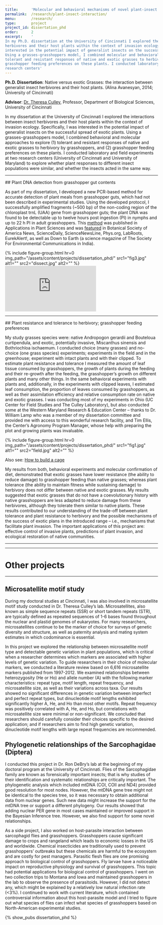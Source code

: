 ```yaml
---
title:      'Molecular and behavioral mechanisms of novel plant-insect interactions'
permalink:  /research/plant-insect-interaction/
menu:       /research/
type:       project
project_id: dissertation_phd
order:      2
excerpt:    '
In my Ph.D. dissertation at the University of Cincinnati I explored the interactions between insect
herbivores and their host plants within the context of invasion ecology. Specifically, I was
interested in the potential impact of generalist insects on the successful spread of exotic plants.
Using a grasses-grasshoppers model, I combined molecular and behavioral approaches to explore (1)
tolerant and resistant responses of native and exotic grasses to herbivory by grasshoppers, and (2)
grasshopper feeding preferences on these plants. I conducted laboratory and field experiments at two
research centers' 
---
```


**Ph.D. Dissertation**: Native versus exotic Grasses: the interaction between generalist insect
herbivores and their host plants. (Alina Avanesyan, 2014; University of Cincinnati)

**Advisor**: <a href="http://homepages.uc.edu/~culleyt/CulleyLab.html">Dr. Theresa Culley</a>,
Professor, Department of Biological Sciences, University of Cincinnati

In my dissertation at the University of Cincinnati I explored the interactions between insect
herbivores and their host plants within the context of invasion ecology. Specifically, I was
interested in the potential impact of generalist insects on the successful spread of exotic plants.
Using a grasses-grasshoppers model, I combined behavioral and molecular approaches to explore (1)
tolerant and resistant responses of native and exotic grasses to herbivory by grasshoppers, and (2)
grasshopper feeding preferences on these plants. I conducted laboratory and field experiments at two
research centers (University of Cincinnati and University of Maryland) to explore whether plant
responses to different insect populations were similar, and whether the insects acted in the same
way.
<hr>
## Plant DNA detection from grasshopper gut contents

As part of my dissertation, I developed a new PCR-based method for accurate detection of plant meals from grasshopper guts, which had not been described in experimental studies. Using the developed protocol, I successfully amplified fragments (~500 bp) of the non-coding region of the chloroplast trnL (UAA) gene from grasshopper guts; the plant DNA was found to be detectable up to twelve hours post ingestion (PI) in nymphs and up to 22 h PI in adult grasshoppers. This <a href="{{ 'assets/content/publications/2014_dna.pdf' | relative_url }}">method</a> was published in Applications in Plant Sciences and was <a href="{{ 'assets/content/publications/2014_dna_pressrelease.pdf' | relative_url }}">featured</a> in Botanical Society of America News, ScienceDaily, ScienceNewsLine, Phys.org, LabRoots, EurekAlert!, as well as Down to Earth (a science
magazine of The Society For Environmental Communications in India).

<div class="mt-4 mb-4">
  {% include figure-group.html 
    hr=0
    img_path="/assets/content/projects/dissertation_phd/"
    src1="fig3.jpg" alt1=""
    src2="dissect.jpg" alt2=""
  %}
</div>
<div class="embed-responsive embed-responsive-16by9 mx-auto w-75">
  <iframe 
    class="d-block mx-auto embed-responsive-item"
    src="https://www.youtube.com/embed/cze938ABUw0" frameborder="0" allowfullscreen></iframe>
</div>


<hr>
## Plant resistance and tolerance to herbivory; grasshopper feeding preferences

My study grasses species were: native Andropogon gerardii and Bouteloua curtipendula, and exotic,
potentially invasive, Miscanthus sinensis and Bothriochloa ischaemum. I conducted choice (many
grasses) and no-choice (one grass species) experiments; experiments in the field and in the
greenhouse; experiment with intact plants and with their clipped. To estimate plant resistance and
tolerance I measured the amount of leaf tissue consumed by grasshoppers, the growth of plants during
the feeding and their re-growth after the feeding, the grasshopper’s growth on different plants and
many other things. In the same behavioral experiments with plants and, additionally, in the experiments with clipped
leaves, I estimated leaf consumption, the proportion of leaves consumed by grasshoppers, as well as
their assimilation efficiency and relative consumption rate on native and exotic grasses. I was conducting most of my experiments in Ohio (UC Center for Field Studies and The Culley Laboratory), but also conducted some at the Western Maryland Research & Education Center
– thanks to Dr. William Lamp who was a member of my dissertation committee and provided me with
access to this wonderful research facility, and Tim Ellis, the Center’s Agronomy Program Manager,
whose help with preparing the plot and growing plants was invaluable.

<div class="mt-4 mb-4">
  {% include figure-group.html 
    hr=0
    img_path="/assets/content/projects/dissertation_phd/"
    src1="fig1.jpg" alt1=""
    src2="field.jpg" alt2=""
  %}
</div>

  Also see: <a href="{{ site.baseurl }}{% post_url 2013-01-08-how-to-build-a-cage %}">How to build a cage</a>

My results from both, behavioral experiments and molecular confirmation of diet, demonstrated that
exotic grasses have lower resistance (the ability to reduce damage) to grasshopper feeding than
native grasses; whereas plant tolerance (the ability to maintain fitness while sustaining damage) to
herbivory does not differ between native and exotic grasses. My results suggested that exotic
grasses that do not have a coevolutionary history with native grasshoppers are less adapted to
reduce damage from these herbivores, although they tolerate them similar to native plants. These
results contributed to our understanding of the trade-off between plant tolerance and plant
resistance to herbivory and the possible mechanisms of the success of exotic plans in the introduced
range – i.e., mechanisms that facilitate plant invasion. The important applications of this project
are: effective control of invasive plants, predictions of plant invasion, and ecological restoration
of native communities. 
<hr>

---
# Other projects
---


## Microsatellite motif study   

During my doctoral studies at Cincinnati, I was also involved in microsatellite motif study
conducted in Dr. Theresa Culley’s lab. Microsatellites, also known as simple sequence repeats (SSR)
or short tandem repeats (STR), are typically defined as repeated sequences of 1-6 bases found
throughout the nuclear and plastid genomes of eukaryotes. For many researchers, microsatellites
continue to be the marker of choice for surveys of genetic diversity and structure, as well as
paternity analysis and mating system estimates in which codominance is essential.

In this project we explored the relationship between microsatellite motif type and detectable
genetic variation in plant populations, which is critical when a researcher determines which markers
are associated with higher levels of genetic variation. To guide researchers in their choice of
molecular markers, we conducted a literature review based on 6,616 microsatellite markers published
from 1997-2012. We examined relationships between heterozygosity (He or Ho) and allele number (A)
with the following marker characteristics: repeat type, motif length, repeat frequency, and
microsatellite size, as well as their variations across taxa. Our results showed no significant
differences in genetic variation between imperfect and perfect repeat types, but dinucleotide motif
lengths exhibited significantly higher A, He, and Ho than most other motifs. Repeat frequency was
positively correlated with A, He, and Ho, but correlations with microsatellite size were minimal or
non-significant. We concluded that researchers should carefully consider their choices specific to
the desired application; and if researchers aim to find high genetic variation, dinucleotide motif
lengths with large repeat frequencies are recommended.  

## Phylogenetic relationships of the Sarcophagidae (Diptera)

I conducted this project in Dr. Ron DeBry’s lab at the beginning of my doctoral program at the
University of Cincinnati. Flies of the Sarcophagidae family are known as forensically important
insects; that is why studies of their identification and systematic relationships are critically
important. The phylogenetic analysis which included mtDNA (COI, COII and ND4) provided good
resolution for most nodes. However, the mtDNA gene tree might not be identical to the species tree,
so it was necessary to obtain additional data from nuclear genes. Such new data might increase the
support for the mtDNA tree or support a different phylogeny. Our results showed that adding nuclear
PER gene in most cases maintained or improved support in the Bayesian Inference tree. However, we
also find support for some novel relationships.

As a side project, I also worked on host-parasite interaction between sarcophagid flies and
grasshoppers. Grasshoppers cause significant damage to crops and rangeland which leads to economic
losses in the US and worldwide. Chemical insecticides are traditionally used to prevent
grasshoppers’ outbreaks but these chemicals are harmful to the ecosystem and are costly for pest
managers. Parasitic flesh flies are one promising approach to biological control of grasshoppers.
Fly larvae have a noticeable impact on reproductive physiology and survival of grasshoppers. This
topic had potential applications for biological control of grasshoppers. I went on two collection
trips to Montana and Iowa and maintained grasshoppers in the lab to observe the presence of
parasitoids. However, I did not detect any, which might be explained by a relatively low natural
infection rate (<3%). I continued to work with current literature, which contained controversial
information about this host-parasite model and I tried to figure out what species of flies can
infect what species of grasshoppers based on North-American experimental studies.








<div class="ic4f-pubs-project">
{% show_pubs dissertation_phd %}
</div>
